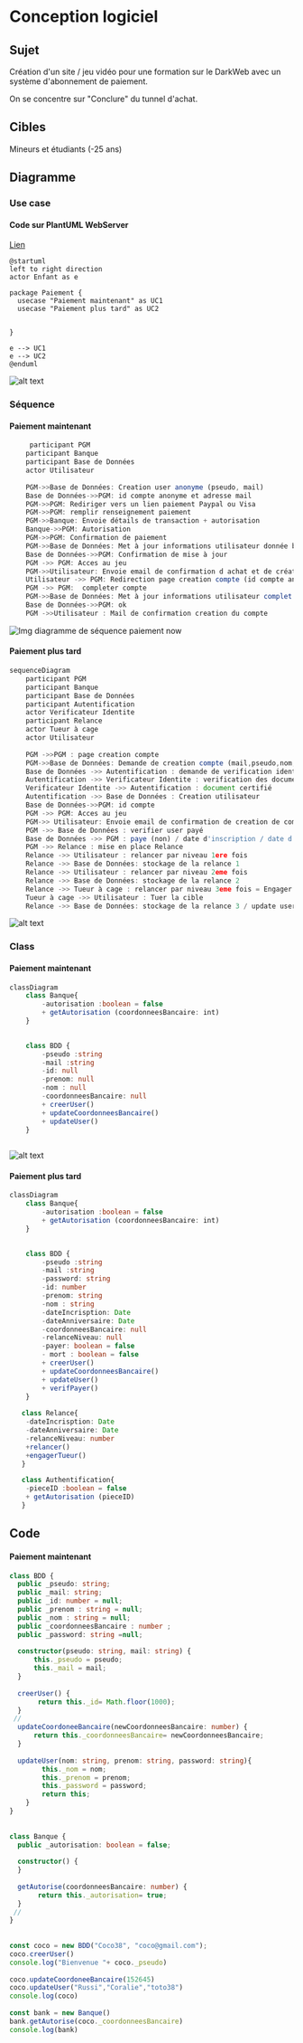# Conception logiciel
## Sujet
Création d'un site / jeu vidéo pour une formation sur le DarkWeb avec un système d'abonnement de paiement.

On se concentre sur "Conclure" du tunnel d'achat.
## Cibles
Mineurs et étudiants (-25 ans)
## Diagramme
### Use case
#### Code sur PlantUML WebServer
[Lien](https://www.plantuml.com/plantuml/uml/JP3D2eCm48JlUOh5kmUrvoBOdwi8VO0bRcBG9YNPj9JITwzQ2TvczviPbgq3e-TudyH4Ye4TUAC7XjvuacoS5IZPURX62WmOG8i7oX4rGUkTeX1c3qxm4G1_PpEGMemoRRABSpqqth2HsOAK5DzKqyt563rQNajY88c183iZmn9S4xUcsBCMtw3cvXqlz_paZHqtKEr1Hqz3huqSvYkKX3m_heFUL95KcLGbQhBzygOV)

```
@startuml
left to right direction
actor Enfant as e
 
package Paiement {
  usecase "Paiement maintenant" as UC1
  usecase "Paiement plus tard" as UC2
 
 
}
 
e --> UC1
e --> UC2
@enduml
```
![alt text](image-6.png)
### Séquence
#### Paiement maintenant

```ts
     participant PGM
    participant Banque
    participant Base de Données
    actor Utilisateur
 
    PGM->>Base de Données: Creation user anonyme (pseudo, mail)
    Base de Données->>PGM: id compte anonyme et adresse mail
    PGM->>PGM: Rediriger vers un lien paiement Paypal ou Visa
    PGM->>PGM: remplir renseignement paiement
    PGM->>Banque: Envoie détails de transaction + autorisation
    Banque->>PGM: Autorisation
    PGM->>PGM: Confirmation de paiement
    PGM->>Base de Données: Met à jour informations utilisateur donnée bancaire
    Base de Données->>PGM: Confirmation de mise à jour
    PGM ->> PGM: Acces au jeu
    PGM->>Utilisateur: Envoie email de confirmation d achat et de création de compte
    Utilisateur ->> PGM: Redirection page creation compte (id compte anonyme)
    PGM ->> PGM:  completer compte
    PGM->>Base de Données: Met à jour informations utilisateur complet (email?, mtp,id compte anonyme)
    Base de Données->>PGM: ok
    PGM ->>Utilisateur : Mail de confirmation creation du compte
```

![Img diagramme de séquence paiement now](image-3.png)
#### Paiement plus tard
``` ts
sequenceDiagram
    participant PGM
    participant Banque
    participant Base de Données
    participant Autentification
    actor Verificateur Identite
    participant Relance
    actor Tueur à cage
    actor Utilisateur
 
    PGM ->>PGM : page creation compte
    PGM->>Base de Données: Demande de creation compte (mail,pseudo,nom,prenom,mot de passe, carte identité)
    Base de Données ->> Autentification : demande de verification identité
    Autentification ->> Verificateur Identite : verification des documents reçus
    Verificateur Identite ->> Autentification : document certifié
    Autentification ->> Base de Données : Creation utilisateur
    Base de Données->>PGM: id compte
    PGM ->> PGM: Acces au jeu
    PGM->> Utilisateur: Envoie email de confirmation de creation de compte
    PGM ->> Base de Données : verifier user payé
    Base de Données ->> PGM : paye (non) / date d'inscription / date d'anniversaire
    PGM ->> Relance : mise en place Relance
    Relance ->> Utilisateur : relancer par niveau 1ere fois
    Relance ->> Base de Données: stockage de la relance 1
    Relance ->> Utilisateur : relancer par niveau 2eme fois
    Relance ->> Base de Données: stockage de la relance 2
    Relance ->> Tueur à cage : relancer par niveau 3eme fois = Engager notre tueur
    Tueur à cage ->> Utilisateur : Tuer la cible
    Relance ->> Base de Données: stockage de la relance 3 / update user
```
![alt text](image-7.png)

### Class

#### Paiement maintenant

```ts
classDiagram
    class Banque{
        -autorisation :boolean = false
        + getAutorisation (coordonneesBancaire: int)
    }
    

    class BDD {
        -pseudo :string
        -mail :string
        -id: null
        -prenom: null
        -nom : null
        -coordonneesBancaire: null
        + creerUser()
        + updateCoordonneesBancaire()
        + updateUser()
    }
   
```
![alt text](image-4.png)

#### Paiement plus tard

```ts
classDiagram
    class Banque{
        -autorisation :boolean = false
        + getAutorisation (coordonneesBancaire: int)
    }
    

    class BDD {
        -pseudo :string
        -mail :string
        -password: string
        -id: number
        -prenom: string
        -nom : string
        -dateIncrisption: Date
        -dateAnniversaire: Date
        -coordonneesBancaire: null
        -relanceNiveau: null
        -payer: boolean = false
        - mort : boolean = false
        + creerUser()
        + updateCoordonneesBancaire()
        + updateUser()
        + verifPayer()
    }
   
   class Relance{
    -dateIncrisption: Date
    -dateAnniversaire: Date
    -relanceNiveau: number
    +relancer()
    +engagerTueur()
   }

   class Authentification{
    -pieceID :boolean = false
    + getAutorisation (pieceID)
   }

```

## Code
#### Paiement maintenant

```ts
class BDD {
  public _pseudo: string;
  public _mail: string;
  public _id: number = null;
  public _prenom : string = null;
  public _nom : string = null;
  public _coordonneesBancaire : number ;
  public _password: string =null;
 
  constructor(pseudo: string, mail: string) {
      this._pseudo = pseudo;
      this._mail = mail;
  }
 
  creerUser() {
       return this._id= Math.floor(1000);
  }
 //
  updateCoordoneeBancaire(newCoordonneesBancaire: number) {
      return this._coordonneesBancaire= newCoordonneesBancaire;
  }
 
  updateUser(nom: string, prenom: string, password: string){
        this._nom = nom;
        this._prenom = prenom;
        this._password = password;
        return this;
    }
}
 
 
class Banque {
  public _autorisation: boolean = false;
 
  constructor() {
  }
 
  getAutorise(coordonneesBancaire: number) {
       return this._autorisation= true;
  }
 //
}
 
 
const coco = new BDD("Coco38", "coco@gmail.com");
coco.creerUser()
console.log("Bienvenue "+ coco._pseudo)
 
coco.updateCoordoneeBancaire(152645)
coco.updateUser("Russi","Coralie","toto38")
console.log(coco)
 
const bank = new Banque()
bank.getAutorise(coco._coordonneesBancaire)
console.log(bank)

```